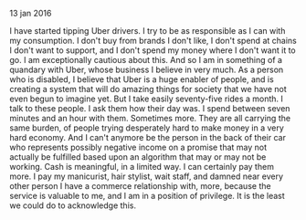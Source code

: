 13 jan 2016

I have started tipping Uber drivers.
I try to be as responsible as I can with my consumption. I don't buy from brands I don't like, I don't spend at chains I don't want to support, and I don't spend my money where I don't want it to go. I am exceptionally cautious about this.
And so I am in something of a quandary with Uber, whose business I believe in very much. As a person who is disabled, I believe that Uber is a huge enabler of people, and is creating a system that will do amazing things for society that we have not even begun to imagine yet.
But I take easily seventy-five rides a month. I talk to these people. I ask them how their day was. I spend between seven minutes and an hour with them. Sometimes more. They are all carrying the same burden, of people trying desperately hard to make money in a very hard economy.
And I can't anymore be the person in the back of their car who represents possibly negative income on a promise that may not actually be fulfilled based upon an algorithm that may or may not be working.
Cash is meaningful, in a limited way. I can certainly pay them more. I pay my manicurist, hair stylist, wait staff, and damned near every other person I have a commerce relationship with, more, because the service is valuable to me, and I am in a position of privilege.
It is the least we could do to acknowledge this.
